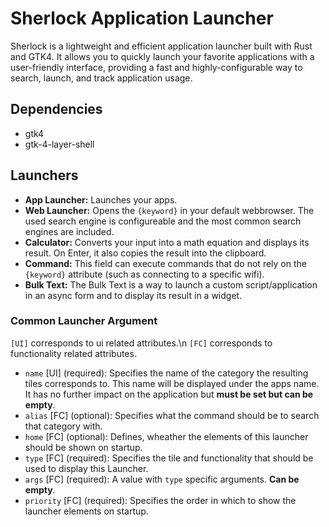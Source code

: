 # Sherlock Application Launcher
Sherlock is a lightweight and efficient application launcher built with Rust and GTK4. It allows you to quickly launch your favorite applications with a user-friendly interface, providing a fast and highly-configurable way to search, launch, and track application usage.


## Dependencies
- gtk4
- gtk-4-layer-shell


## Launchers
- **App Launcher:** Launches your apps. 
- **Web Launcher:** Opens the ``{keyword}`` in your default webbrowser. The used search engine is configureable and the most common search engines are included. 
- **Calculator:** Converts your input into a math equation and displays its result. On Enter, it also copies the result into the clipboard.
- **Command:** This field can execute commands that do not rely on the ``{keyword}`` attribute (such as connecting to a specific wifi).
- **Bulk Text:** The Bulk Text is a way to launch a custom script/application in an async form and to display its result in a widget.

### Common Launcher Argument
`[UI]` corresponds to ui related attributes.\n
`[FC]` corresponds to functionality related attributes.

- `name` [UI] (required): Specifies the name of the category the resulting tiles corresponds to. This name will be displayed under the apps name. It has no further impact on the application but **must be set but can be empty**. 
- `alias` [FC] (optional): Specifies what the command should be to search that category with.
- `home` [FC] (optional): Defines, wheather the elements of this launcher should be shown on startup.
- `type` [FC] (required): Specifies the tile and functionality that should be used to display this Launcher.
- `args` [FC] (required): A value with `type` specific arguments. **Can be empty**.
- `priority` [FC] (required): Specifies the order in which to show the launcher elements on startup. 

